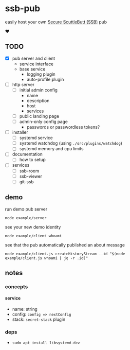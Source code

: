 # ssb-pub

easily host your own [Secure ScuttleButt (SSB)](https://www.scuttlebutt.nz) pub

:heart:

## TODO

- [x] pub server and client
  - service interface
  - base service
    - logging plugin
    - auto-profile plugin
- [ ] http server
  - [ ] initial admin config
    - name
    - description
    - host
    - services
  - [ ] public landing page
  - [ ] admin-only config page
    - passwords or passwordless tokens?
- [ ] installer
  - [ ] systemd service
  - [ ] systemd watchdog (using `./src/plugins/watchdog`)
  - [ ] systemd memory and cpu limits
- [ ] documentation
  - [ ] how to setup
- [ ] services
  - [ ] ssb-room
  - [ ] ssb-viewer
  - [ ] git-ssb

## demo

run demo pub server

```shell
node example/server
```

see your new demo identity

```shell
node example/client whoami
```

see that the pub automatically published an about message

```shell
node example/client.js createHistoryStream --id "$(node example/client.js whoami | jq -r .id)"
```

## notes

### concepts

#### service

- name: string
- config: `config => nextConfig`
- stack: `secret-stack` plugin

### deps

- `sudo apt install libsystemd-dev`
